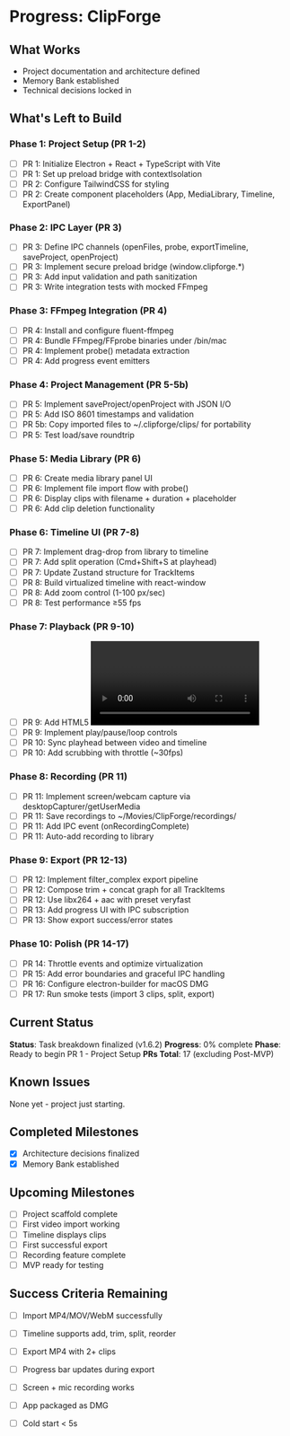 # Progress: ClipForge

## What Works
- Project documentation and architecture defined
- Memory Bank established
- Technical decisions locked in

## What's Left to Build

### Phase 1: Project Setup (PR 1-2)
- [ ] PR 1: Initialize Electron + React + TypeScript with Vite
- [ ] PR 1: Set up preload bridge with contextIsolation
- [ ] PR 2: Configure TailwindCSS for styling
- [ ] PR 2: Create component placeholders (App, MediaLibrary, Timeline, ExportPanel)

### Phase 2: IPC Layer (PR 3)
- [ ] PR 3: Define IPC channels (openFiles, probe, exportTimeline, saveProject, openProject)
- [ ] PR 3: Implement secure preload bridge (window.clipforge.*)
- [ ] PR 3: Add input validation and path sanitization
- [ ] PR 3: Write integration tests with mocked FFmpeg

### Phase 3: FFmpeg Integration (PR 4)
- [ ] PR 4: Install and configure fluent-ffmpeg
- [ ] PR 4: Bundle FFmpeg/FFprobe binaries under /bin/mac
- [ ] PR 4: Implement probe() metadata extraction
- [ ] PR 4: Add progress event emitters

### Phase 4: Project Management (PR 5-5b)
- [ ] PR 5: Implement saveProject/openProject with JSON I/O
- [ ] PR 5: Add ISO 8601 timestamps and validation
- [ ] PR 5b: Copy imported files to ~/.clipforge/clips/ for portability
- [ ] PR 5: Test load/save roundtrip

### Phase 5: Media Library (PR 6)
- [ ] PR 6: Create media library panel UI
- [ ] PR 6: Implement file import flow with probe()
- [ ] PR 6: Display clips with filename + duration + placeholder
- [ ] PR 6: Add clip deletion functionality

### Phase 6: Timeline UI (PR 7-8)
- [ ] PR 7: Implement drag-drop from library to timeline
- [ ] PR 7: Add split operation (Cmd+Shift+S at playhead)
- [ ] PR 7: Update Zustand structure for TrackItems
- [ ] PR 8: Build virtualized timeline with react-window
- [ ] PR 8: Add zoom control (1-100 px/sec)
- [ ] PR 8: Test performance ≥55 fps

### Phase 7: Playback (PR 9-10)
- [ ] PR 9: Add HTML5 <video> player
- [ ] PR 9: Implement play/pause/loop controls
- [ ] PR 10: Sync playhead between video and timeline
- [ ] PR 10: Add scrubbing with throttle (~30fps)

### Phase 8: Recording (PR 11)
- [ ] PR 11: Implement screen/webcam capture via desktopCapturer/getUserMedia
- [ ] PR 11: Save recordings to ~/Movies/ClipForge/recordings/
- [ ] PR 11: Add IPC event (onRecordingComplete)
- [ ] PR 11: Auto-add recording to library

### Phase 9: Export (PR 12-13)
- [ ] PR 12: Implement filter_complex export pipeline
- [ ] PR 12: Compose trim + concat graph for all TrackItems
- [ ] PR 12: Use libx264 + aac with preset veryfast
- [ ] PR 13: Add progress UI with IPC subscription
- [ ] PR 13: Show export success/error states

### Phase 10: Polish (PR 14-17)
- [ ] PR 14: Throttle events and optimize virtualization
- [ ] PR 15: Add error boundaries and graceful IPC handling
- [ ] PR 16: Configure electron-builder for macOS DMG
- [ ] PR 17: Run smoke tests (import 3 clips, split, export)

## Current Status
**Status**: Task breakdown finalized (v1.6.2)
**Progress**: 0% complete
**Phase**: Ready to begin PR 1 - Project Setup
**PRs Total**: 17 (excluding Post-MVP)

## Known Issues
None yet - project just starting.

## Completed Milestones
- [x] Architecture decisions finalized
- [x] Memory Bank established

## Upcoming Milestones
- [ ] Project scaffold complete
- [ ] First video import working
- [ ] Timeline displays clips
- [ ] First successful export
- [ ] Recording feature complete
- [ ] MVP ready for testing

## Success Criteria Remaining
- [ ] Import MP4/MOV/WebM successfully
- [ ] Timeline supports add, trim, split, reorder
- [ ] Export MP4 with 2+ clips
- [ ] Progress bar updates during export
- [ ] Screen + mic recording works
- [ ] App packaged as DMG
- [ ] Cold start < 5s

